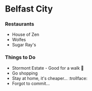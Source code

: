 # Belfast City

### Restaurants
- House of Zen
- Wolfes
- Sugar Ray's

### Things to Do
- Stormont Estate - Good for a walk :deciduous_tree:
- Go shopping
- Stay at home, it's cheaper... :trollface:
- Forgot to commit...
